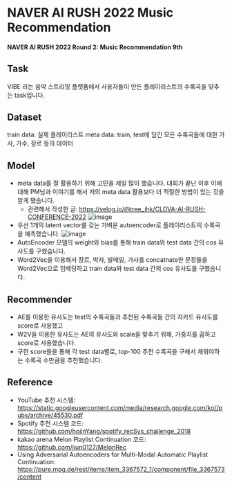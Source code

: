 # NAVER AI RUSH 2022 Music Recommendation
#### NAVER AI RUSH 2022 Round 2: Music Recommendation 9th
## Task
VIBE 라는 음악 스트리밍 플랫폼에서 사용자들이 만든 플레이리스트의 수록곡을 맞추는 task입니다.
## Dataset
  train data: 실제 플레이리스트
  meta data: train, test에 담긴 모든 수록곡들에 대한 가사, 가수, 장르 등의 데이터
## Model
- meta data를 잘 활용하기 위해 고민을 제일 많이 했습니다. 대회가 끝난 이후 이에 대해 PM님과 이야기를 해서 저의 meta data 활용보다 더 적절한 방법이 있는 것을 알게 됐습니다.
  - 관련해서 작성한 글: https://velog.io/@tree_jhk/CLOVA-AI-RUSH-CONFERENCE-2022
![image](https://user-images.githubusercontent.com/97151660/194839424-20d3fe02-08af-4a95-8e24-bc6e6fc8781e.png)
- 우선 1개의 latent vector를 갖는 가벼운 autoencoder로 플레이리스트의 수록곡을 예측했습니다. 
![image](https://user-images.githubusercontent.com/97151660/194843165-e03d20bb-d2f5-43d3-a2c5-7d52c7acf6e6.png)
- AutoEncoder 모델의 weight와 bias를 통해 train data와 test data 간의 cos 유사도를 구했습니다.
- Word2Vec을 이용해서 장르, 박자, 발매일, 가사를 concatnate한 문장들을 Word2Vec으로 임베딩하고 train data와 test data 간의 cos 유사도를 구했습니다.
## Recommender
- AE를 이용한 유사도는 test의 수록곡들과 추천된 수록곡들 간의 자카드 유사도를 score로 사용했고
- W2V을 이용한 유사도는 AE의 유사도와 scale을 맞추기 위해, 가중치를 곱하고 score로 사용했습니다.
- 구한 score들을 통해 각 test data별로, top-100 추천 수록곡을 구해서 채워야하는 수록곡 수만큼을 추천했습니다.
## Reference
- YouTube 추천 시스템: https://static.googleusercontent.com/media/research.google.com/ko//pubs/archive/45530.pdf
- Spotify 추천 시스템 코드: https://github.com/hojinYang/spotify_recSys_challenge_2018
- kakao arena Melon Playlist Continuation 코드: https://github.com/jjun0127/MelonRec
- Using Adversarial Autoencoders for Multi-Modal Automatic Playlist Continuation: https://pure.mpg.de/rest/items/item_3367572_1/component/file_3367573/content

